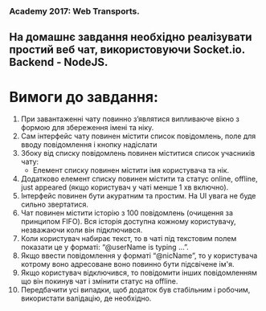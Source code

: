 ### Academy 2017: Web Transports.
## На домашнє завдання необхідно реалізувати простий веб чат, використовуючи Socket.io. Backend - NodeJS.

# Вимоги до завдання:
1. При завантаженні чату повинно з’являтися випливаюче вікно з формою для збереження імені та ніку.
2. Сам інтерфейс чату повинен містити список повідомлень, поле для вводу повідомлення і кнопку надіслати
3. Збоку від списку повідомлень повинен міститися список учасників чату:
	* Елемент списку повинен містити імя користувача та нік.
4. Додатково елемент списку повинен містити та статус online, offline, just appeared (якщо користувач у чаті менше 1 хв включно).
5. Інтерфейс повинен бути акуратним та простим. На UI увага не буде сильно звертатися.
6. Чат повинен містити історію з 100 повідомлень (очищення за принципом FIFO). Вся історія доступна кожному користувачу, незважаючи коли він підключився.
7. Коли користувач набирає текст, то в чаті під текстовим полем показати це у форматі: “@userName is typing …”.
8. Якщо ввести повідомлення у форматі “@nicName”, то у користувача котрому воно адресоване воно повинно бути підсвічене ім'я.
9. Якщо користувач відключився, то повідомити інших повідомленням що він покинув чат і змінити статус на offline.
10. Передбачити усі випадки, щоб додаток був стабільним і робочим, використати валідацію, де необхідно.